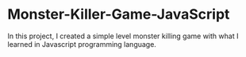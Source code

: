 # Monster-Killer-Game-JavaScript
In this project, I created a simple level monster killing game with what I learned in Javascript programming language.

